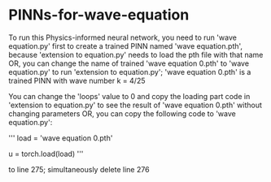 # PINNs-for-wave-equation
To run this Physics-informed neural network, you need to run 'wave equation.py' first to create a trained PINN named 'wave equation.pth', because 'extension to equation.py' needs to load the pth file with that name
OR, you can change the name of trained 'wave equation 0.pth' to 'wave equation.py' to run 'extension to equation.py'; 'wave equation 0.pth' is a trained PINN with wave number k = 4/25



You can change the 'loops' value to 0 and copy the loading part code in 'extension to equation.py' to see the result of 'wave equation 0.pth' without changing parameters
OR, you can copy the following code to 'wave equation.py':




'''
load = 'wave equation 0.pth'



u = torch.load(load)
'''





to line 275; simultaneously delete line 276
